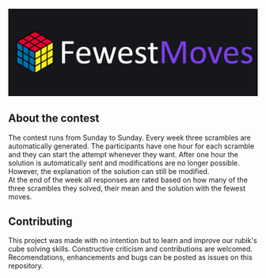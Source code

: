 ![banner](public/banner.png)

## About the contest

The contest runs from Sunday to Sunday. Every week three scrambles are automatically generated. The participants have one hour for each scramble and they can start the attempt whenever they want. After one hour the solution is automatically sent and modifications are no longer possible. However, the explanation of the solution can still be modified.  
At the end of the week all responses are rated based on how many of the three scrambles they solved, their mean and the solution with the fewest moves.

## Contributing
This project was made with no intention but to learn and improve our rubik's cube solving skills. Constructive criticism and contributions are welcomed. Recomendations, enhancements and bugs can be posted as issues on this repository.